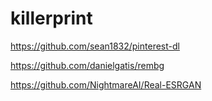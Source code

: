 # killerprint

https://github.com/sean1832/pinterest-dl

https://github.com/danielgatis/rembg

https://github.com/NightmareAI/Real-ESRGAN
